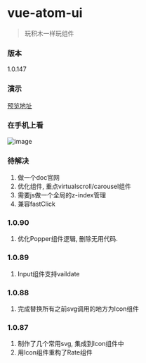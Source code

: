 # vue-atom-ui
> 玩积木一样玩组件

### 版本

1.0.147

### 演示
[预览地址](https://383514580.github.io/atom)

### 在手机上看
![image](https://user-images.githubusercontent.com/8264787/34904356-3395a8d2-f87f-11e7-85f4-7ae1a94fc587.png)


### 待解决
1. 做一个doc官网
2. 优化组件, 重点virtualscroll/carousel组件
3. 需要js做一个全局的z-index管理
4. 兼容fastClick

### 1.0.90
1. 优化Popper组件逻辑, 删除无用代码.

### 1.0.89
1. Input组件支持vaildate

### 1.0.88
1. 完成替换所有之前svg调用的地方为Icon组件

### 1.0.87
1. 制作了几个常用svg, 集成到Icon组件中
2. 用Icon组件重构了Rate组件


